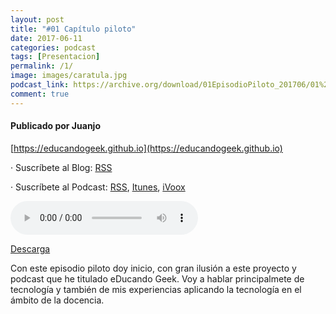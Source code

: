 ```yaml
---
layout: post
title: "#01 Capítulo piloto"
date: 2017-06-11
categories: podcast
tags: [Presentacion]
permalink: /1/
image: images/caratula.jpg
podcast_link: https://archive.org/download/01EpisodioPiloto_201706/01%20Episodio%20Piloto.mp3 
comment: true
---
```


#### Publicado por Juanjo

[https://educandogeek.github.io](https://educandogeek.github.io)

· Suscríbete al Blog: [RSS](http://feeds.feedburner.com/educandogeekblog)

· Suscríbete al Podcast: [RSS](http://feeds.feedburner.com/educandogeek), [Itunes](https://itunes.apple.com/es/podcast/educando-geek/id1110060146?mt=2), [iVoox](https://www.ivoox.com/podcast-educando-geek_sq_f1289274_1.html)

<audio controls>
  <source src="{{ page.podcast_link }}" type="audio/mp3">
</audio>


[Descarga][Mp3]


Con este episodio piloto doy inicio, con gran ilusión a este proyecto y podcast que he titulado eDucando Geek.
Voy a hablar principalmete de tecnología y también de mis experiencias aplicando la tecnología en el ámbito de la docencia.


[Mp3]: https://archive.org/download/01EpisodioPiloto_201706/01%20Episodio%20Piloto.mp3